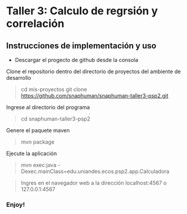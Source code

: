 # Taller 3: Calculo de regrsión y correlación 

## Instrucciones de implementación y uso

* Descargar el progecto de github desde la consola

Clone el repositorio dentro del directorio de proyectos del ambiente de desarrollo

> cd mis-proyectos
> git clone https://github.com/snaphuman/snaphuman-taller3-psp2.git

Ingrese al directorio del programa

> cd snaphuman-taller3-psp2

Genere el paquete maven

> mvn package

Ejecute la aplicación

> mvn exec:java -Dexec.mainClass=edu.uniandes.ecos.psp2.app.Calculadora

> Ingres en el navegador web a la dirección localhost:4567 o 127.0.0.1:4567

### Enjoy!
